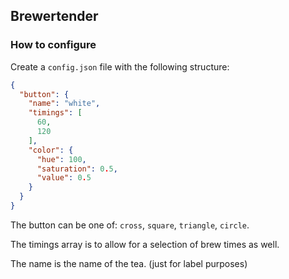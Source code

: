 ## Brewertender

### How to configure

Create a `config.json` file with the following structure:

```json
{
  "button": {
    "name": "white",
    "timings": [
      60,
      120
    ],
    "color": {
      "hue": 100,
      "saturation": 0.5,
      "value": 0.5
    }
  }
}
```

The button can be one of: `cross`, `square`, `triangle`, `circle`.

The timings array is to allow for a selection of brew times as well.

The name is the name of the tea. (just for label purposes)
